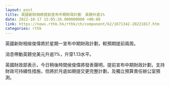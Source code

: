 ```yaml
---
layout: post
title: 英國新財相將提前宣布中期財政計劃　英鎊升逾1%
date: 2022-10-17 15:05:26.000000000 +08:00
link: https://news.rthk.hk/rthk/ch/component/k2/1671342-20221017.htm
categories: rthk
---
```


英國新財相侯俊偉將於星期一宣布中期財政計劃，較預期提前兩周。

消息帶動英鎊兌美元升逾1%，升穿1.13水平。

英國財政部表示，今日稍後時間侯俊偉將發表聲明，提前宣布中期財政計劃，支持財政可持續性措施，但將於月底如期提交更完整計劃，及獨立預算責任辦公室預測。
